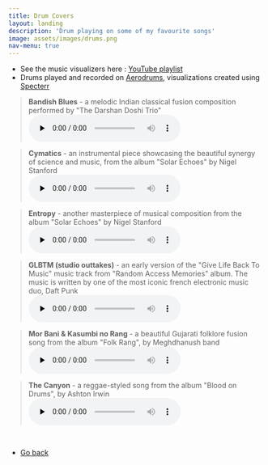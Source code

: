 ```yaml
---
title: Drum Covers
layout: landing
description: 'Drum playing on some of my favourite songs'
image: assets/images/drums.png
nav-menu: true
---
```


<!-- Main -->
<div id="main">

<!-- One -->
<section id="one">
	<div class="inner">
		<ul>
            <li>See the music visualizers here : <a href="https://www.youtube.com/playlist?list=PLFWiL9qJKeE7pWwnyePG1QYEJDBJsZl5j" target="_blank">YouTube playlist</a></li>
            <li>Drums played and recorded on <a href="https://aerodrums.com/" target="_blank">Aerodrums</a>, visualizations created using <a href="https://specterr.com/" target="_blank">Specterr</a></li>
        </ul>
	</div>
</section>

<!-- Two -->
<section id="two">
    <div class="inner">
        <blockquote>
            <b>Bandish Blues</b> - a melodic Indian classical fusion composition performed by "The Darshan Doshi Trio"<br>
            <audio controls preload="none"><source src="../assets/Audio_files/Bandish_blues.mp3" type="audio/mpeg">Error playing audio</audio>
        </blockquote>
        <blockquote>
            <b>Cymatics</b> - an instrumental piece showcasing the beautiful synergy of science and music, from the album "Solar Echoes" by Nigel Stanford<br>
            <audio controls preload="none"><source src="../assets/Audio_files/Cymatics.mp3" type="audio/mpeg">Error playing audio</audio>
        </blockquote>
        <blockquote>
            <b>Entropy</b> - another masterpiece of musical composition from the album "Solar Echoes" by Nigel Stanford<br>
            <audio controls preload="none"><source src="../assets/Audio_files/Entropy.mp3" type="audio/mpeg">Error playing audio</audio>
        </blockquote>
        <blockquote>
            <b>GLBTM (studio outtakes)</b> - an early version of the "Give Life Back To Music" music track from "Random Access Memories" album. The music is written by one of the most iconic french electronic music duo, Daft Punk <br>
            <audio controls preload="none"><source src="../assets/Audio_files/GLBTM.mp3" type="audio/mpeg">Error playing audio</audio>
        </blockquote>
        <blockquote>
            <b>Mor Bani & Kasumbi no Rang</b> - a beautiful Gujarati folklore fusion song from the album "Folk Rang", by Meghdhanush band<br>
            <audio controls preload="none"><source src="../assets/Audio_files/Mor_bani.mp3" type="audio/mpeg">Error playing audio</audio>
        </blockquote>
        <blockquote>
            <b>The Canyon</b> - a reggae-styled song from the album "Blood on Drums", by Ashton Irwin<br>
            <audio controls preload="none"><source src="../assets/Audio_files/The_Canyon.mp3" type="audio/mpeg">Error playing audio</audio>
        </blockquote>
        <br>
        <ul class="actions">
            <li><a href="/dhruvaljavia.github.io/" class="button">Go back</a></li>
        </ul>
    </div>
</section>
